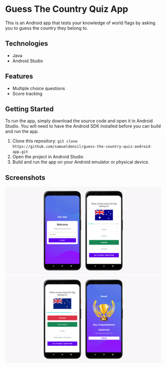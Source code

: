 # Guess The Country Quiz App

This is an Android app that tests your knowledge of world flags by asking you to guess the country they belong to.

## Technologies

- Java
- Android Studio

## Features

- Multiple choice questions
- Score tracking

## Getting Started

To run the app, simply download the source code and open it in Android Studio. You will need to have the Android SDK installed before you can build and run the app.

1. Clone this repository: `git clone https://github.com/samueldenzil/guess-the-country-quiz-android-app.git`
2. Open the project in Android Studio
3. Build and run the app on your Android emulator or physical device.

## Screenshots

<p>
<img src="https://github.com/samueldenzil/guess-the-country-quiz/blob/main/screenshots/screenshot1.png?raw=true" alt="Screenshot 2">
<img src="https://github.com/samueldenzil/guess-the-country-quiz/blob/main/screenshots/screenshot2.png?raw=true" alt="Screenshot 2" >
</p>

<!-- ![Screenshot 1](/screenshots/screenshot1.png "Quiz main page")
![Screenshot 2](/screenshots/screenshot2.png "Quiz Question 1")
![Screenshot 3](/screenshots/screenshot3.png "Quiz Question 2")
![Screenshot 4](/screenshots/screenshot4.png "Quiz results") -->
